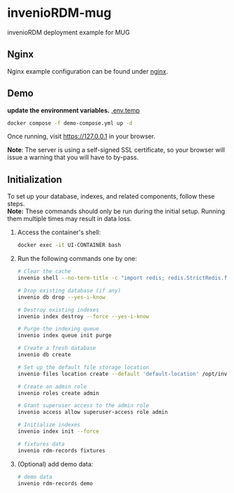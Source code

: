 # invenioRDM-mug

invenioRDM deployment example for MUG

## Nginx

Nginx example configuration can be found under [nginx](nginx).

## Demo

**update the environment variables.** [.env.temp](.env.temp)

```bash
docker compose -f demo-compose.yml up -d
```

Once running, visit https://127.0.0.1 in your browser.

**Note**: The server is using a self-signed SSL certificate, so your browser
will issue a warning that you will have to by-pass.

## Initialization

To set up your database, indexes, and related components, follow these steps.  
**Note:** These commands should only be run during the initial setup. Running them multiple times may result in data loss.

1. Access the container's shell:
   ```bash
   docker exec -it UI-CONTAINER bash
   ```
2. Run the following commands one by one:

    ```bash
    # Clear the cache
    invenio shell --no-term-title -c "import redis; redis.StrictRedis.from_url(app.config['CACHE_REDIS_URL']).flushall(); print('Cache cleared')"

    # Drop existing database (if any)
    invenio db drop --yes-i-know

    # Destroy existing indexes
    invenio index destroy --force --yes-i-know

    # Purge the indexing queue
    invenio index queue init purge

    # Create a fresh database
    invenio db create

    # Set up the default file storage location
    invenio files location create --default 'default-location' /opt/invenio/var/instance/data

    # Create an admin role
    invenio roles create admin

    # Grant superuser access to the admin role
    invenio access allow superuser-access role admin

    # Initialize indexes
    invenio index init --force
   
    # fixtures data
    invenio rdm-records fixtures
    ```

3. (Optional) add demo data:

    ```bash
    # demo data
    invenio rdm-records demo
    ```
